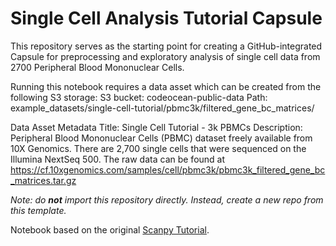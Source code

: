 # Single Cell Analysis Tutorial Capsule

This repository serves as the starting point for creating a GitHub-integrated Capsule for preprocessing and exploratory analysis of single cell data from 2700 Peripheral Blood Mononuclear Cells.  

Running this notebook requires a data asset which can be created from the following S3 storage:
S3 bucket: codeocean-public-data
Path: example_datasets/single-cell-tutorial/pbmc3k/filtered_gene_bc_matrices/

Data Asset Metadata
Title: Single Cell Tutorial - 3k PBMCs
Description: Peripheral Blood Mononuclear Cells (PBMC) dataset freely available from 10X Genomics. There are 2,700 single cells that were sequenced on the Illumina NextSeq 500. The raw data can be found at https://cf.10xgenomics.com/samples/cell/pbmc3k/pbmc3k_filtered_gene_bc_matrices.tar.gz


*Note: do **not** import this repository directly. Instead, create a new repo from this template.*

Notebook based on the original [Scanpy Tutorial](https://scanpy-tutorials.readthedocs.io/en/latest/pbmc3k.html). 
